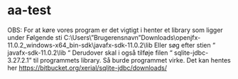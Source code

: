 # aa-test
OBS: For at køre vores program er det vigtigt i henter et library som ligger under  Følgende sti   C:\Users\”Brugerensnavn”Downloads\openjfx-11.0.2_windows-x64_bin-sdk\javafx-sdk-11.0.2\lib  Eller søg efter  stien “ javafx-sdk-11.0.2\lib “  Derudover skal i også tilføje filen “ sqlite-jdbc-3.27.2.1” til programmets library. Så burde programmet virke. Det kan hentes her https://bitbucket.org/xerial/sqlite-jdbc/downloads/
